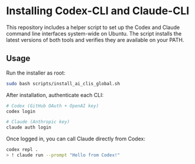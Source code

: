 # Installing Codex-CLI and Claude-CLI

This repository includes a helper script to set up the Codex and Claude command line interfaces system-wide on Ubuntu. The script installs the latest versions of both tools and verifies they are available on your PATH.

## Usage

Run the installer as root:

```bash
sudo bash scripts/install_ai_clis_global.sh
```

After installation, authenticate each CLI:

```bash
# Codex (GitHub OAuth + OpenAI key)
codex login

# Claude (Anthropic key)
claude auth login
```

Once logged in, you can call Claude directly from Codex:

```bash
codex repl .
> ! claude run --prompt "Hello from Codex!"
```
